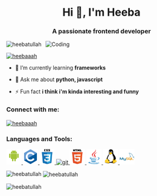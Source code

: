 <h1 align="center">Hi 👋, I'm Heeba</h1>
<h3 align="center">A passionate frontend developer</h3>

<img align="right" alt="Coding" width="400" src="https://camo.githubusercontent.com/4ae390fbb44f47cd600939756a7f7866503756e849651e368b219b8a611d1cf9/68747470733a2f2f632e74656e6f722e636f6d2f416c556b69476b52326a38414141414d2f6e65772d67616d652d616861676f6e2d756d696b6f2d70726f6772616d6d696e672e676966">
<p align="left"> <img src="https://komarev.com/ghpvc/?username=heebatullah&label=Profile%20views&color=0e75b6&style=flat" alt="heebatullah" /> </p>

<p align="left"> <a href="https://twitter.com/heebaaah" target="blank"><img src="https://img.shields.io/twitter/follow/heebaaah?logo=twitter&style=for-the-badge" alt="heebaaah" /></a> </p>

- 🌱 I’m currently learning **frameworks**

- 💬 Ask me about **python, javascript**

- ⚡ Fun fact **i think i'm kinda interesting and funny**

<h3 align="left">Connect with me:</h3>
<p align="left">
<a href="https://twitter.com/heebaaah" target="blank"><img align="center" src="https://raw.githubusercontent.com/rahuldkjain/github-profile-readme-generator/master/src/images/icons/Social/twitter.svg" alt="heebaaah" height="30" width="40" /></a>
</p>

<h3 align="left">Languages and Tools:</h3>
<p align="left"> <a href="https://developer.android.com" target="_blank" rel="noreferrer"> <img src="https://raw.githubusercontent.com/devicons/devicon/master/icons/android/android-original-wordmark.svg" alt="android" width="40" height="40"/> </a> <a href="https://www.cprogramming.com/" target="_blank" rel="noreferrer"> <img src="https://raw.githubusercontent.com/devicons/devicon/master/icons/c/c-original.svg" alt="c" width="40" height="40"/> </a> <a href="https://www.w3schools.com/css/" target="_blank" rel="noreferrer"> <img src="https://raw.githubusercontent.com/devicons/devicon/master/icons/css3/css3-original-wordmark.svg" alt="css3" width="40" height="40"/> </a> <a href="https://git-scm.com/" target="_blank" rel="noreferrer"> <img src="https://www.vectorlogo.zone/logos/git-scm/git-scm-icon.svg" alt="git" width="40" height="40"/> </a> <a href="https://www.w3.org/html/" target="_blank" rel="noreferrer"> <img src="https://raw.githubusercontent.com/devicons/devicon/master/icons/html5/html5-original-wordmark.svg" alt="html5" width="40" height="40"/> </a> <a href="https://www.java.com" target="_blank" rel="noreferrer"> <img src="https://raw.githubusercontent.com/devicons/devicon/master/icons/java/java-original.svg" alt="java" width="40" height="40"/> </a> <a href="https://www.linux.org/" target="_blank" rel="noreferrer"> <img src="https://raw.githubusercontent.com/devicons/devicon/master/icons/linux/linux-original.svg" alt="linux" width="40" height="40"/> </a> <a href="https://www.mysql.com/" target="_blank" rel="noreferrer"> <img src="https://raw.githubusercontent.com/devicons/devicon/master/icons/mysql/mysql-original-wordmark.svg" alt="mysql" width="40" height="40"/> </a> </p>

<p><img align="left" src="https://github-readme-stats.vercel.app/api/top-langs?username=heebatullah&show_icons=true&locale=en&layout=compact" alt="heebatullah" /></p>

<p>&nbsp;<img align="center" src="https://github-readme-stats.vercel.app/api?username=heebatullah&show_icons=true&locale=en" alt="heebatullah" /></p>

<p><img align="center" src="https://github-readme-streak-stats.herokuapp.com/?user=heebatullah&" alt="heebatullah" /></p>






